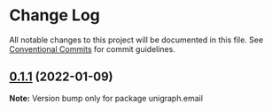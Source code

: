 # Change Log

All notable changes to this project will be documented in this file.
See [Conventional Commits](https://conventionalcommits.org) for commit guidelines.

## [0.1.1](https://github.com/TheExGenesis/unigraph-dev/compare/v0.1.0...v0.1.1) (2022-01-09)

**Note:** Version bump only for package unigraph.email
